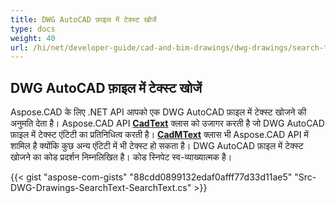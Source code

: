 ```yaml
---
title: DWG AutoCAD फ़ाइल में टेक्स्ट खोजें
type: docs
weight: 40
url: /hi/net/developer-guide/cad-and-bim-drawings/dwg-drawings/search-text-in-dwg-autocad-file/
---
```


## **DWG AutoCAD फ़ाइल में टेक्स्ट खोजें**
Aspose.CAD के लिए .NET API आपको एक DWG AutoCAD फ़ाइल में टेक्स्ट खोजने की अनुमति देता है। Aspose.CAD API [**CadText**](https://reference.aspose.com/cad/net/aspose.cad.fileformats.cad.cadobjects/cadtext) क्लास को उजागर करती है जो DWG AutoCAD फ़ाइल में टेक्स्ट एंटिटी का प्रतिनिधित्व करती है। [**CadMText**](https://reference.aspose.com/cad/net/aspose.cad.fileformats.cad.cadobjects/cadmtext) क्लास भी Aspose.CAD API में शामिल है क्योंकि कुछ अन्य एंटिटी में भी टेक्स्ट हो सकता है। DWG AutoCAD फ़ाइल में टेक्स्ट खोजने का कोड प्रदर्शन निम्नलिखित है। कोड स्निपेट स्व-व्याख्यात्मक है।

{{< gist "aspose-com-gists" "88cdd0899132edaf0afff77d33d11ae5" "Src-DWG-Drawings-SearchText-SearchText.cs" >}}
